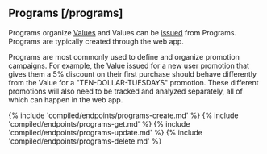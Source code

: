 ## Programs [/programs]

Programs organize [Values](#reference/0/values) and Values can be [issued](#reference/0/issuing-value) from Programs.  Programs are typically created through the web app.

Programs are most commonly used to define and organize promotion campaigns. For example, the Value issued for a new user promotion that gives them a 5% discount on their first purchase should behave differently from the Value for a "TEN-DOLLAR-TUESDAYS" promotion. These different promotions will also need to be tracked and analyzed separately, all of which can happen in the web app.

{% include 'compiled/endpoints/programs-create.md' %}
{% include 'compiled/endpoints/programs-get.md' %}
{% include 'compiled/endpoints/programs-update.md' %}
{% include 'compiled/endpoints/programs-delete.md' %}
